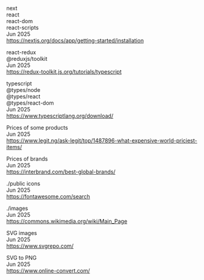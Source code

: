 next
<br>react
<br>react-dom
<br>react-scripts
<br>Jun 2025
<br><https://nextjs.org/docs/app/getting-started/installation>

react-redux
<br>@reduxjs/toolkit
<br>Jun 2025
<br><https://redux-toolkit.js.org/tutorials/typescript>

typescript
<br>@types/node
<br>@types/react
<br>@types/react-dom
<br>Jun 2025
<br><https://www.typescriptlang.org/download/>

Prices of some products
<br>Jun 2025
<br><https://www.legit.ng/ask-legit/top/1487896-what-expensive-world-priciest-items/>

Prices of brands
<br>Jun 2025
<br><https://interbrand.com/best-global-brands/>

./public icons
<br>Jun 2025
<br><https://fontawesome.com/search>

./images
<br>Jun 2025
<br><https://commons.wikimedia.org/wiki/Main_Page>

SVG images
<br>Jun 2025
<br><https://www.svgrepo.com/>

SVG to PNG
<br>Jun 2025
<br><https://www.online-convert.com/>
